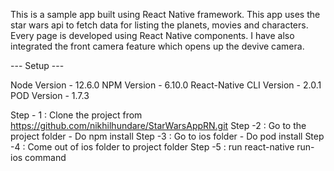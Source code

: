 This is a sample app built using React Native framework. This app uses the star wars api to fetch data for listing the planets, movies and characters. Every page is developed using React Native components. I have also integrated the front camera feature which opens up the devive camera.

--- Setup ---


Node Version - 12.6.0
NPM Version - 6.10.0
React-Native CLI Version - 2.0.1
POD Version - 1.7.3

Step - 1 : Clone the project from https://github.com/nikhilhundare/StarWarsAppRN.git
Step -2 : Go to the project folder - Do npm install
Step -3 : Go to ios folder - Do pod install
Step -4 : Come out of ios folder to project folder
Step -5 : run react-native run-ios command
